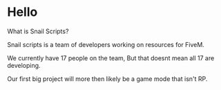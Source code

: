 # Hello
What is Snail Scripts?

Snail scripts is a team of developers working on resources for FiveM.

We currently have 17 people on the team, But that doesnt mean all 17 are developing.

Our first big project will more then likely be a game mode that isn't RP.
